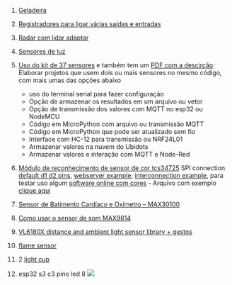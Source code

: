 1. [Geladeira](https://blog.arduino.cc/2019/09/25/logging-refrigerator-temperature-with-arduino/)
2. [Registradores para ligar várias saidas e entradas](https://www.youtube.com/watch?v=Ys2fu4NINrA)
3. [Radar com lidar adaptar](https://github.com/easytarget/esp32-cjmcu-531-demo)
4. [Sensores de luz](https://www.youtube.com/watch?v=r6mof_5w0rU)
5. [Uso do kit de 37 sensores](https://www.instructables.com/Arduino-37-in-1-Sensors-Kit-Explained/) e também tem um [PDF com a descirção](https://images-eu.ssl-images-amazon.com/images/I/C1lrpIfADaS.pdf): Elaborar projetos que usem dois ou mais sensores no mesmo código, com mais umas das opções abaixo
   *  uso do terminal serial para fazer configuração
   * Opção de armazenar os resultados em um arquivo ou vetor
   * Opção de transmissão dos valores com MQTT no esp32 ou NodeMCU
   * Código em MicroPython com arquivo ou transmissão MQTT
   * Código em MicroPython que pode ser atualizado sem fio
   * Interface com HC-12 para transmissão ou NRF24L01
   * Armazenar valores na nuvem do Ubidots
   * Armazenar valores e interação com MQTT e Node-Red
   
 6. [Módulo de reconhecimento de sensor de cor tcs34725](https://github.com/hideakitai/TCS34725) SPI connection [default d1 d2 pins](https://steve.fi/hardware/nodemcu/default-pins/), [webserver example](https://gist.github.com/debsahu/046b2b2683975a6dc44db3346be6ec57), [interconnection example](http://www.esp8266learning.com/esp8266-tcs34725-color-sensor.php#google_vignette), para testar uso algum [software online com cores](https://excalidraw.com/#json=EkgL9PchOKImpZvEwhCh3,3bmDsQ81UmcZRIJmzP4l3Q)  -  Arquivo com exemplo [clique aqui](https://github.com/arduinoufv/inf351/blob/master/2022/10_Projetos_com_sensores/tcs34725_ledRGB_nodemcu_read_color_led_display.ino)
 8. [ Sensor de Batimento Cardíaco e Oxímetro – MAX30100](https://curtocircuito.com.br/blog/Categoria%20Arduino/como-utilizar-o-sensor-de-batimento-cardiaco-e-oximetro-%E2%80%93-max30100)
 9. [Como usar o sensor de som MAX9814](https://curtocircuito.com.br/blog/como-usar-o-max9814)
 10. [VL6180X distance and ambient light sensor library + gestos ](https://www.arduino.cc/reference/en/libraries/vl6180x/)
 11. [flame sensor](https://www.electronicshub.org/arduino-flame-sensor-interface/)
 12. 2 [light cup](https://arduinomodules.info/ky-027-magic-light-cup-module/)
 13. esp32 s3 c3 pino led 8 ![](https://www.electronics-lab.com/wp-content/uploads/2021/08/esp32-c3-devkitm-1-v1-pinout.jpg)

